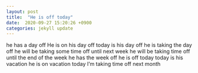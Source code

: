 ```yaml
---
layout: post
title:  "He is off today"
date:  2020-09-27 15:20:26 +0900 
categories: jekyll update
---
```


he has a day off
He is on his day off
today is his day off
he is taking the day off
he will be taking some time off until next week
he will be taking time off until the end of the week
he has the week off
he is off today
today is his vacation
he is on vacation today
I’m taking time off next month
